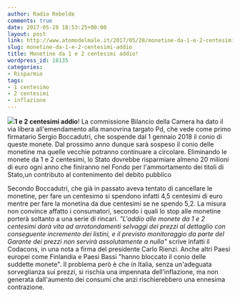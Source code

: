 ```yaml
---
author: Radio Rebelde
comments: true
date: 2017-05-28 18:53:25+00:00
layout: post
link: http://www.atomodelmale.it/2017/05/28/monetine-da-1-e-2-centesimi-addio/
slug: monetine-da-1-e-2-centesimi-addio
title: Monetine da 1 e 2 centesimi addio!
wordpress_id: 18135
categories:
- Risparmio
tags:
- 1 centesimo
- 2 centesimi
- inflazione
---
```


**[![](http://www.atomodelmale.it/wp-content/uploads/2017/05/133435984-87a1a5e0-5fbe-4774-940c-2c003310456c-300x225.jpg)](http://www.atomodelmale.it/2017/05/28/monetine-da-1-e-2-centesimi-addio/133435984-87a1a5e0-5fbe-4774-940c-2c003310456c/)1 e 2 centesimi addio**! La commissione Bilancio della Camera ha dato il via libera all'emendamento alla manovrina targato Pd, che vede come primo firmatario Sergio Boccadutri, che sospende dal 1 gennaio 2018 il conio di queste monete.
Dal prossimo anno dunque sarà sospeso il conio delle monetine ma quelle vecchie potranno continuare a circolare.
Eliminando le monete da 1 e 2 centesimi, lo Stato dovrebbe risparmiare almeno 20 milioni di euro ogni anno che finiranno nel Fondo per l'ammortamento dei titoli di Stato,un contributo al contenimento del debito pubblico



Secondo Boccadutri, che già in passato aveva tentato di cancellare le monetine, per fare un centesimo si spendono infatti 4,5 centesimi di euro mentre per fare la monetina da due centesimi se ne spendo 5,2.
La misura non convince affatto i consumatori, secondo i quali lo stop alle monetine porterà soltanto a una serie di rincari.
_"L'addio alle monete da 1 e 2 centesimi darà vita ad arrotondamenti selvaggi dei prezzi al dettaglio con conseguente incremento dei listini, e il previsto monitoraggio da parte del Garante dei prezzi non servirà assolutamente a nulla"_ scrive infatti il Codacons, in una nota a firma del presidente Carlo Rienzi.
Anche altri Paesi europei come Finlandia e Paesi Bassi "hanno bloccato il conio delle suddette monete". Il problema però è che in Italia, senza un'adeguata sorveglianza sui prezzi, si rischia una impennata dell'inflazione, ma non generata dall'aumento dei consumi che anzi rischierebbero una ennesima contrazione.
